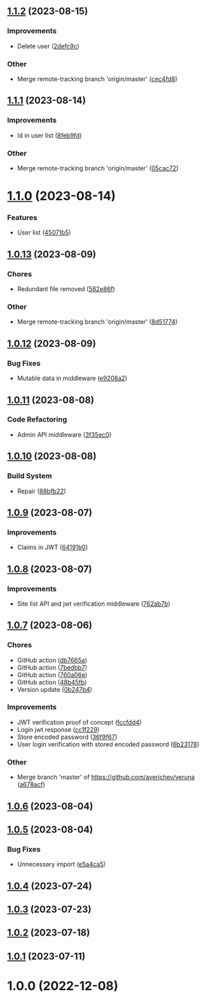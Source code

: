## [1.1.2](https://github.com/averichev/veruna/compare/v1.1.1...v1.1.2) (2023-08-15)

### Improvements

- Delete user ([2defc9c](https://github.com/averichev/veruna/commit/2defc9c9c32fe326cf7d799c7c9e9d184fa20804))

### Other

- Merge remote-tracking branch 'origin/master' ([cec4fd8](https://github.com/averichev/veruna/commit/cec4fd88c3d5f285e2a9e3971a6f110914b06e28))

## [1.1.1](https://github.com/averichev/veruna/compare/v1.1.0...v1.1.1) (2023-08-14)

### Improvements

- Id in user list ([8feb9fd](https://github.com/averichev/veruna/commit/8feb9fd2e52c0e06edc276d6940121bfd94d6836))

### Other

- Merge remote-tracking branch 'origin/master' ([05cac72](https://github.com/averichev/veruna/commit/05cac72ff94a40cd9a5c98bf2695ce0a719092bd))

# [1.1.0](https://github.com/averichev/veruna/compare/v1.0.13...v1.1.0) (2023-08-14)

### Features

- User list ([45071b5](https://github.com/averichev/veruna/commit/45071b5ef7bd6e182eafbdad77be831acdb234ec))

## [1.0.13](https://github.com/averichev/veruna/compare/v1.0.12...v1.0.13) (2023-08-09)

### Chores

- Redundant file removed ([582e86f](https://github.com/averichev/veruna/commit/582e86f4f0de992c10f1a23fe7cdac878c8d62fb))

### Other

- Merge remote-tracking branch 'origin/master' ([8d51774](https://github.com/averichev/veruna/commit/8d51774f7c721fff75757130eca84bf0a15fe0dd))

## [1.0.12](https://github.com/averichev/veruna/compare/v1.0.11...v1.0.12) (2023-08-09)

### Bug Fixes

- Mutable data in middleware ([e9208a2](https://github.com/averichev/veruna/commit/e9208a22da5721bbf8e2c4df5d70970ffa8451a4))

## [1.0.11](https://github.com/averichev/veruna/compare/v1.0.10...v1.0.11) (2023-08-08)

### Code Refactoring

- Admin API middleware ([3f35ec0](https://github.com/averichev/veruna/commit/3f35ec002ff17413617ef47fbfdccd0387b45a35))

## [1.0.10](https://github.com/averichev/veruna/compare/v1.0.9...v1.0.10) (2023-08-08)

### Build System

- Repair ([88bfb22](https://github.com/averichev/veruna/commit/88bfb220cb68882c8863624c9f7f1241bac3f22f))

## [1.0.9](https://github.com/averichev/veruna/compare/v1.0.8...v1.0.9) (2023-08-07)

### Improvements

- Claims in JWT ([64191b0](https://github.com/averichev/veruna/commit/64191b0ad56bce016795ebad0df63d07b4d17514))

## [1.0.8](https://github.com/averichev/veruna/compare/v1.0.7...v1.0.8) (2023-08-07)

### Improvements

- Site list API and jwt verification middleware ([762ab7b](https://github.com/averichev/veruna/commit/762ab7b0f4a55e19fc1be6a91eaaeae094a0798f))

## [1.0.7](https://github.com/averichev/veruna/compare/v1.0.6...v1.0.7) (2023-08-06)

### Chores

- GitHub action ([db7665a](https://github.com/averichev/veruna/commit/db7665ac42f4bc08955e873dd7139ab34031a36f))
- GitHub action ([7bedbb7](https://github.com/averichev/veruna/commit/7bedbb7539d222a9a5c9a7e7213e57fabe96cc1a))
- GitHub action ([760a06e](https://github.com/averichev/veruna/commit/760a06e6799d684534cd03d208e20752928a7d50))
- GitHub action ([48b45fb](https://github.com/averichev/veruna/commit/48b45fb3b03cc695a0ba92b0d0f999e390b10b4f))
- Version update ([0b247b4](https://github.com/averichev/veruna/commit/0b247b40514fc4a2da8d9c3bfd0e63c23758802b))

### Improvements

- JWT verification proof of concept ([fccfdd4](https://github.com/averichev/veruna/commit/fccfdd40d406b23f8cafc3a17c83bec800169cea))
- Login jwt response ([cc1f229](https://github.com/averichev/veruna/commit/cc1f229f31072dfeea5379a5cdfb4c9876cc1376))
- Store encoded password ([36f9f67](https://github.com/averichev/veruna/commit/36f9f6703bd0cdfacca9fd8918783146f823bf9c))
- User login verification with stored encoded password ([6b23178](https://github.com/averichev/veruna/commit/6b2317872d8090c6afa634fc84d88daa367ef3ad))

### Other

- Merge branch 'master' of https://github.com/averichev/veruna ([a678acf](https://github.com/averichev/veruna/commit/a678acf7627c3f083573573559f22a34b158f0af))

## [1.0.6](https://github.com/averichev/veruna/compare/v1.0.5...v1.0.6) (2023-08-04)

## [1.0.5](https://github.com/averichev/veruna/compare/v1.0.4...v1.0.5) (2023-08-04)

### Bug Fixes

- Unnecessary import ([e5a4ca5](https://github.com/averichev/veruna/commit/e5a4ca5ad5c5edb6f1f3d9e1a70577321ca26b37))

## [1.0.4](https://github.com/averichev/veruna/compare/v1.0.3...v1.0.4) (2023-07-24)

## [1.0.3](https://github.com/averichev/veruna/compare/v1.0.2...v1.0.3) (2023-07-23)

## [1.0.2](https://github.com/averichev/veruna/compare/v1.0.1...v1.0.2) (2023-07-18)

## [1.0.1](https://github.com/averichev/veruna/compare/v1.0.0...v1.0.1) (2023-07-11)

# 1.0.0 (2022-12-08)

